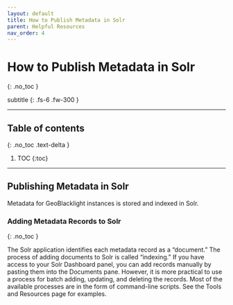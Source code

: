 ```yaml
---
layout: default
title: How to Publish Metadata in Solr
parent: Helpful Resources
nav_order: 4
---
```


# How to Publish Metadata in Solr
{: .no_toc }

subtitle
{: .fs-6 .fw-300 }

---
## Table of contents
{: .no_toc .text-delta }

1. TOC
{:toc}

---

## Publishing Metadata in Solr

Metadata for GeoBlacklight instances is stored and indexed in Solr.

### Adding Metadata Records to Solr
{: .no_toc }

The Solr application identifies each metadata record as a “document.” The process of adding documents to Solr is called “indexing.” If you have access to your Solr Dashboard panel, you can add records manually by pasting them into the Documents pane. However, it is more practical to use a process for batch adding, updating, and deleting the records. Most of the available processes are in the form of command-line scripts. See the Tools and Resources page for examples.
